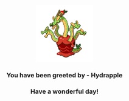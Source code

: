 <p align="center">
    <img src="https://raw.githubusercontent.com/PokeAPI/sprites/master/sprites/pokemon/1019.png" width="150" height="150">
</p>
<h3 align="center">You have been greeted by - <b>Hydrapple</b></h3>
<h3 align="center">Have a wonderful day!</h3>
